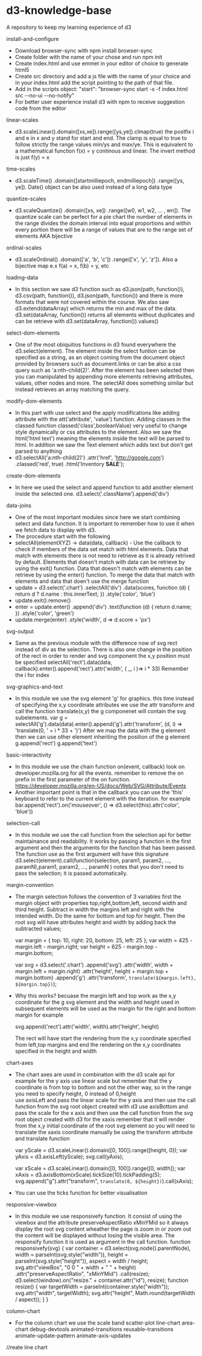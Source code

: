 # d3-knowledge-base

A repository to keep my learning experience of d3

install-and-configure

- Download browser-sync with npm install browser-sync
- Create folder with the name of your chose and run npm init
- Create index.html and use emmet in your editor of choice to generate html5
- Create src directory and add a js file with the name of your choice and in your index.html add the script pointing to the path of that file.
- Add in the scripts object: "start": "browser-sync start -s -f index.html src --no-ui --no-notify"
- For better user experience install d3 with npm to receive suggestion code from the editor

linear-scales

- d3.scaleLinear().domain([xs,xe]).range([ys,ye]).clmap(true) the postfix i and e in x and y stand for start and end. The clamp is equal to true to follow strictly the range values min/ys and max/ye.
  This is equivalent to a mathematical function f(x) = y continous and linear. The invert method is just f(y) = x

time-scales

- d3.scaleTime() .domain([startmilliepoch, endmilliepoch]) .range([ys, ye]). Date() object can be also used instead of a long data type

quantize-scales

- d3.scaleQuantize() .domain([xs, xe]) .range([w0, w1, w2, ... , wn]). The quantize scale can be perfect for a pie chart the number of elements in the range divides the domain interval into equal
  proportions and within every portion there will be a range of values that are to the range set of elements AKA bijective

ordinal-scales

- d3.scaleOrdinal() .domain(['a', 'b', 'c']) .range(['x', 'y', 'z']). Also a bijective map e.x f(a) = x, f(b) = y, etc

loading-data

- In this section we saw d3 function such as d3.json(path, function()), d3.csv(path, function()), d3.json(path, function()) and there is more formats that were not covered within the course.
  We also saw d3.extend(dataArray) which returns the min and max of the data. d3.set(dataArray, function()) returns all elements without duplicates and can be retrieve with
  d3.set(dataArray, function()).values()

select-dom-elements

- One of the most obiquitios functions in d3 found everywhere the d3.select(element).
  The element inside the select funtion can be specified as a string, as an object coming from the document object provided by browsers such as document.links or can be also a css query such
  as 'a:nth-child(2)'. After the element has been selected then you can manipulated by appending more elements retrieving attributes, values, other nodes and more.
  The selectAll does something similar but instead retrieves an array matching the query.

modify-dom-elements

- In this part with use select and the apply modifications like adding attribute with the att('attribute', 'value') function. Adding classes in the classed function classed('class',booleanValue)
  very useful to change style dynamically or css attributes to the element. Also we saw the html('html text') meaning the elements inside the text will be parsed to html. In addition we saw
  the Text element which adds text but don't get parsed to anything
- d3.selectAll('a:nth-child(2)') .attr('href', 'http://google.com') .classed('red', true) .html('Inventory <b>SALE</b>');

create-dom-elements

- In here we used the select and append function to add another element inside the selected one. d3.select('.className').append('div')

data-joins

- One of the most important modules since here we start combining select and data function. It is important to remember how to use it when we fetch data to display with d3.
- The procedure start with the following
- selectAll(elementXYZ) -> data(data, callback) - Use the callback to check if members of the data set match with html elements.
  Data that match with elements there is not need to retrieve as it is already retrived by default.
  Elements that doesn't match with data can be retrieve by using the exit() function.
  Data that doesn't match with elements can be retrieve by using the enter() function.
  To merge the data that match with elements and data that doen't use the merge function
- update = d3.select('.chart') .selectAll('div') .data(scores, function (d) { return d ? d.name : this.innerText; }) .style('color', 'blue')
- update.exit().remove()
- enter = update.enter() .append('div') .text(function (d) { return d.name; }) .style('color', 'green')
- update.merge(enter) .style('width', d => d.score + 'px')

svg-output

- Same as the previous module with the difference now of svg rect instead of div as the selection. There is also one change in the position of the rect in order to render and svg component the x,y position must be specified
  selectAll('rect').data(data, callback).enter().append('rect').attr('width', ( \_, i )=> i \* 33)
  Remember the i for index

svg-graphics-and-text

- In this module we use the svg element 'g' for graphics. this time instead of specifying the x,y coordinate attributes we use the attr transform and call the function translate(x,y) the g componenet will contain the svg subelements.
  var g = selectAll('g').data(data).enter().append('g').attr('transform', (d, i) => 'translate(0, ' + i \* 33 + ')')
  After we map the data with the g element then we can use other element inheriting the position of the g element
  g.append('rect')
  g.append('text')
  <g><rect/><text/></g>

basic-interactivity

- In this module we use the chain function on(event, callback) look on developer.mozilla.org for all the events. remember to remove the on prefix in the first parameter of the on function. https://developer.mozilla.org/en-US/docs/Web/SVG/Attribute/Events
- Another important point is that in the callback you can use the 'this' keyboard to refer to the current element with the iteration. for example
  bar.append('rect').on('mouseover', () => d3.select(this).attr('color', 'blue'))

selection-call

- In this module we use the call function from the selection api for better maintainance and readability. It works by passing a function in the first argument and then the arguments for the function that has been passed. The function use as the first argument will have this signature d3.select(element).call(function(selection, param1, param2, ..., paramN),param1, param2, ..., paramN ) notes that you don't need to pass the selection; it is passed automatically.

margin-convention

- The margin selection follows the convention of 3 variables first the margin object with properties top,right,bottom,left, second width and third height. Subtract in width the margins left and right with the intended width. Do the same for bottom and top for height. Then the root svg will have attributes height and width by adding back the subtracted values;

  var margin = { top: 10, right: 20, bottom: 25, left: 25 };
  var width = 425 - margin.left - margin.right;
  var height = 625 - margin.top - margin.bottom;

  var svg = d3.select('.chart')
  .append('svg')
  .attr('width', width + margin.left + margin.right)
  .attr('height', height + margin.top + margin.bottom)
  .append('g')
  .attr('transform', `translate(${margin.left}, ${margin.top})`);

- Why this works? becuase the margin left and top work as the x,y coordinate for the g svg element and the width and height used in subsequent elements will be used as the margin for the right and bottom margin for example

  svg.append('rect').attr('width', width).attr('height', height)

  The rect will have start the rendering from the x,y coordinate specified from left,top margins and end the rendering on the x,y coordinates specified in the height and width

chart-axes

- The chart axes are used in combination with the d3 scale api for example for the y axis use linear scale but remember that the y coordinate is from top to bottom and not the other way, so in the range you need to specify height, 0 instead of 0,height  
  use axisLeft and pass the linear scale for the y axis and then use the call function from the svg root object created with d3
  use axisBottom and pass the scale for the x axis and then use the call function from the svg root object created with d3 for the xaxis remember that it will render from the x,y initial coordinate of the root svg element so you will need to translate the xaxis coordinate manually be using the transform attribute and translate function

  var yScale = d3.scaleLinear().domain([0, 100]).range([height, 0]);
  var yAxis = d3.axisLeft(yScale);
  svg.call(yAxis);

  var xScale = d3.scaleLinear().domain([0, 100]).range([0, width]);
  var xAxis = d3.axisBottom(xScale).tickSize(10).tickPadding(5);
  svg.append("g").attr("transform", `translate(0, ${height})`).call(xAxis);

- You can use the ticks function for better visualisation

responsive-viewbox

- In this module we use responsivefy function. It consist of using the viewbox and the attribute preserveAspectRatio xMinYMid so it always display the root svg content wheather the page is zoom in or zoom out the content will be displayed without losing the visible area. The responsify function it is used as argument in the call function.
  function responsivefy(svg) {
  var container = d3.select(svg.node().parentNode),
  width = parseInt(svg.style("width")),
  height = parseInt(svg.style("height")),
  aspect = width / height;
  svg.attr("viewBox", "0 0 " + width + " " + height)
  .attr("preserveAspectRatio", "xMinYMid")
  .call(resize);
  d3.select(window).on("resize." + container.attr("id"), resize);
  function resize() {
  var targetWidth = parseInt(container.style("width"));
  svg.attr("width", targetWidth);
  svg.attr("height", Math.round(targetWidth / aspect));
  }
  }

column-chart

- For the column chart we use the scale band
  scatter-plot
  line-chart
  area-chart
  debug-devtools
  animated-transitions
  reusable-transitions
  animate-update-pattern
  animate-axis-updates

//reate line chart
